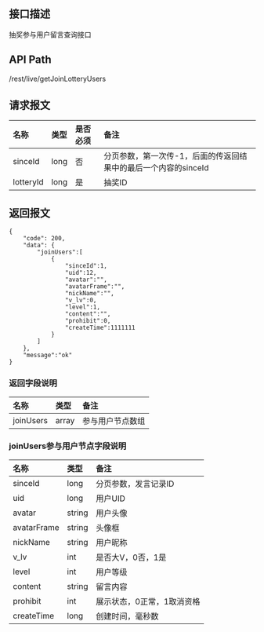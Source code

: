 ## 接口描述
抽奖参与用户留言查询接口

## API Path
/rest/live/getJoinLotteryUsers

## 请求报文
|名称|类型|是否必须|备注|
|:-|:-|:-|:-|
|sinceId|long|否|分页参数，第一次传-1，后面的传返回结果中的最后一个内容的sinceId|
|lotteryId|long|是|抽奖ID|

## 返回报文
	{
		"code": 200,
		"data": {
			"joinUsers":[
				{
					"sinceId":1,
					"uid":12,
					"avatar":"",
					"avatarFrame":"",
					"nickName":"",
					"v_lv":0,
					"level":1,
					"content":"",
					"prohibit":0,
					"createTime":1111111
				}
			]
		},
		"message":"ok"
	}

### 返回字段说明
|名称|类型|备注|
|:-|:-|:-|
|joinUsers|array|参与用户节点数组|

### joinUsers参与用户节点字段说明
|名称|类型|备注|
|:-|:-|:-|
|sinceId|long|分页参数，发言记录ID|
|uid|long|用户UID|
|avatar|string|用户头像|
|avatarFrame|string|头像框|
|nickName|string|用户昵称|
|v_lv|int|是否大V，0否，1是|
|level|int|用户等级|
|content|string|留言内容|
|prohibit|int|展示状态，0正常，1取消资格|
|createTime|long|创建时间，毫秒数|


